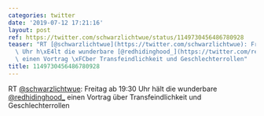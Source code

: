 ```yaml
---
categories: twitter
date: '2019-07-12 17:21:16'
layout: post
ref: https://twitter.com/schwarzlichtwue/status/1149730456486780928
teaser: "RT [@schwarzlichtwue](https://twitter.com/schwarzlichtwue): Freitag ab 19:30\
  \ Uhr h\xE4lt die wunderbare [@redhidinghood_](https://twitter.com/redhidinghood_)\
  \ einen Vortrag \xFCber Transfeindlichkeit und Geschlechterrollen"
title: 1149730456486780928
---
```

RT [@schwarzlichtwue](https://twitter.com/schwarzlichtwue): Freitag ab 19:30 Uhr hält die wunderbare [@redhidinghood_](https://twitter.com/redhidinghood_) einen Vortrag über Transfeindlichkeit und Geschlechterrollen